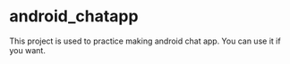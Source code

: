 # android_chatapp
This project is used to practice making android chat app. You can use it if you want.

